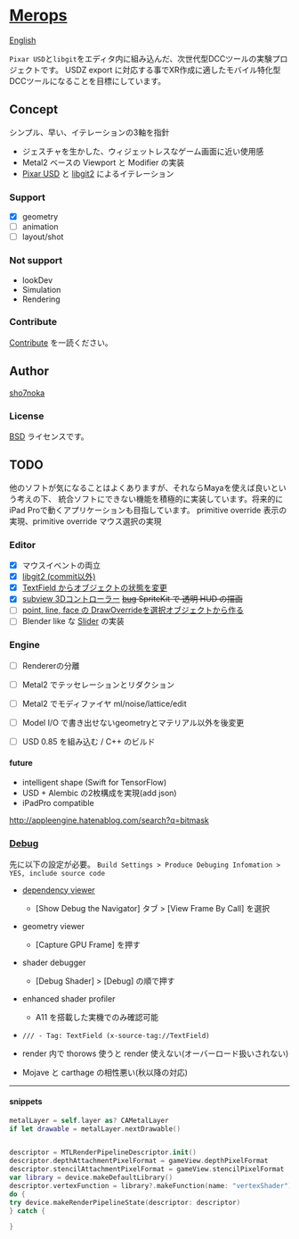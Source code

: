 # [Merops](https://github.com/sho7noka/Merops)

[English](https://translate.google.com/translate?sl=ja&tl=en&u=https://github.com/sho7noka/Merops)

`Pixar USD`と`libgit`をエディタ内に組み込んだ、次世代型DCCツールの実験プロジェクトです。
USDZ export に対応する事でXR作成に適したモバイル特化型DCCツールになることを目標にしています。


## Concept
シンプル、早い、イテレーションの3軸を指針

- ジェスチャを生かした、ウィジェットレスなゲーム画面に近い使用感
- Metal2 ベースの Viewport と Modifier の実装
- [Pixar USD](https://github.com/PixarAnimationStudios/USD) と [libgit2](https://github.com/libgit2/objective-git) によるイテレーション

### Support
- [x] geometry
- [ ] animation
- [ ] layout/shot

### Not support
- lookDev
- Simulation
- Rendering

### Contribute
[Contribute](../Contribute.md) を一読ください。

## Author
[sho7noka](shosumioka@gmail.com)

### License
[BSD](../License.md) ライセンスです。


## TODO
他のソフトが気になることはよくありますが、それならMayaを使えば良いという考えの下、
統合ソフトにできない機能を積極的に実装しています。将来的にiPad Proで動くアプリケーションも目指しています。
primitive override 表示の実現、primitive override マウス選択の実現

### Editor
- [x] マウスイベントの両立
- [x] [libgit2 (commit以外)](x-source-tag://libgit)
- [x] [TextField からオブジェクトの状態を変更](x-source-tag://TextField)
- [x] [subview 3Dコントローラー](x-source-tag://addSubView) ~~[bug](https://stackoverflow.com/questions/47517902/pixel-format-error-with-scenekit-spritekit-overlay-on-iphone-x) SpriteKit で 透明 HUD の描画~~
- [ ] [point, line, face の DrawOverrideを選択オブジェクトから作る](x-source-tag://DrawOverride)
- [ ] Blender like な [Slider](https://github.com/mnmly/Swift-imgui) の実装

### Engine
- [ ] Rendererの分離
- [ ] Metal2 でテッセレーションとリダクション
- [ ] Metal2 でモディファイヤ ml/noise/lattice/edit 
- [ ] Model I/O で書き出せないgeometryとマテリアル以外を後変更
- [ ] USD 0.85 を組み込む / C++ のビルド



#### future
- intelligent shape (Swift for TensorFlow) 
- USD + Alembic の2枚構成を実現(add json)
- iPadPro compatible

http://appleengine.hatenablog.com/search?q=bitmask


### [Debug](https://developer.apple.com/videos/play/wwdc2018/608/)
先に以下の設定が必要。
`Build Settings > Produce Debuging Infomation > YES, include source code`

- [dependency viewer](https://developer.apple.com/documentation/metal/tools_profiling_and_debugging/seeing_a_frame_s_render_passes_with_the_dependency_viewer)
    - [Show Debug the Navigator] タブ > [View Frame By Call] を選択
- geometry viewer
    - [Capture GPU Frame] を押す
- shader debugger
    - [Debug Shader] > [Debug] の順で押す
- enhanced shader profiler
    - A11 を搭載した実機でのみ確認可能 
    
- `/// - Tag: TextField (x-source-tag://TextField)`
- render 内で thorows 使うと render 使えない(オーバーロード扱いされない)
- Mojave と carthage の相性悪い(秋以降の対応)


----


#### snippets

```swift
metalLayer = self.layer as? CAMetalLayer
if let drawable = metalLayer.nextDrawable() 


descriptor = MTLRenderPipelineDescriptor.init()
descriptor.depthAttachmentPixelFormat = gameView.depthPixelFormat
descriptor.stencilAttachmentPixelFormat = gameView.stencilPixelFormat
var library = device.makeDefaultLibrary()
descriptor.vertexFunction = library?.makeFunction(name: "vertexShader")
do {
try device.makeRenderPipelineState(descriptor: descriptor)
} catch {

}
```
